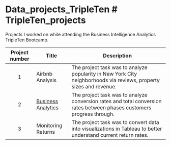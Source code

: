 # Data_projects_TripleTen # TripleTen_projects
Projects I worked on while attending the Business Intelligence Analytics TripleTen Bootcamp.


| Project number | Title | Description |
| :-----------: | ----------- |----------- |
| 1 | Airbnb Analysis| The project task was to analyze popularity in New York City neighborhoods via reviews, property sizes and revenue. |
| 2 | [Business Analytics](https://github.com/taylorjustesen/Data_projects_TripleTen/blob/main/Business%20Analytics%20Project.xlsx) | The project task was to analyze conversion rates and total conversion rates between phases customers progress through. |
| 3 | Monitoring Returns | The project task was to convert data into visualizations in Tableau to better understand current return rates. |


